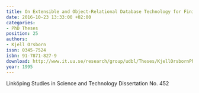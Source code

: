 ```yaml
---
title: On Extensible and Object-Relational Database Technology for Finite Element Analysis Applications
date: 2016-10-23 13:33:00 +02:00
categories:
- PhD Theses
position: 25
authors:
- Kjell Orsborn
issn: 0345-7524
isbn: 91-7871-827-9
download: http://www.it.uu.se/research/group/udbl/Theses/KjellOrsbornPhD.pdf
year: 1995
---
```


Linköping Studies in Science and Technology Dissertation No. 452
